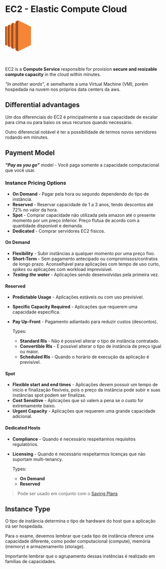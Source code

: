 # EC2 - Elastic Compute Cloud

<img height=100px; alt="iam_logo" src="../../../images/ec2.svg" />

<p>&nbsp;</p>

EC2 is a **Compute Service** responsible for provision **secure and resizable compute capacity** in the cloud within minutes.

*"In another words"*, é semelhante a uma Virtual Machine (VM), porém hospedada na nuvem nos próprios data centers da aws.

## Differential advantages

Um dos diferenciais do EC2 é principalmente a sua capacidade de escalar para cima ou para baixo os seus recursos quando necessário.

Outro diferencial notável é ter a possibilidade de termos novos servidores rodando em minutes. 

## Payment Model

**<em>"Pay as you go"</em>** model - Você paga somente a capacidade computacional que você usar.

### Instance Pricing Options

- **On Demand** - Pagar pela hora ou segundo dependendo do tipo de instância.
- **Reserved** - Reservar capacidade de 1 a 3 anos, tendo descontos até 72% no valor da hora.
- **Spot** - Comprar capacidade não utilizada pela amazon até o presente momento por um preço inferior. Preço flutua de acordo com a quantidade disponível e demanda.
- **Dedicated** - Comprar servidores EC2 físicos.

#### On Demand

- **Flexibility** - Subir instâncias a qualquer momento por uma preço fixo.
- **Short-Term** - Sem pagamento antecipado ou compromissos/contratos de longo prazo. Aconselhável para aplicações com tempo de uso curto, *spikes* ou aplicações com workload imprevisível.
- **<em>Testing the water</em>** - Aplicações sendo desenvolvidas pela primeira vez.

#### Reserved

- **Predictable Usage** - Aplicações estáveis ou com uso previsível.
- **Specific Capacity Required** - Aplicações que requerem uma capacidade específica.
- **Pay Up-Front** - Pagamento adiantado para reduzir custos (descontos).

    Types:

    - **Standard RIs** - Não é possível alterar o tipo de instância contratado.
    - **Convertible RIs** - É possível alterar o tipo de instância de preço igual ou maior.
    - **Scheduled RIs** - Quando o horário de execução da aplicação é previsível.

#### Spot

- **Flexible start and end times** - Aplicações devem possuir um tempo de início e finalização flexíveis, pois o preço da instância pode subir e suas instâncias spot podem ser finalizas.
- **Cost Sensitive** - Aplicações que só valem a pena se o custo for extremamente baixo.
- **Urgent Capacity** - Aplicações que requerem uma grande capacidade adicional.

#### Dedicated Hosts

- **Compliance** - Quando é necessário respeitarmos requisitos regulatórios.
- **Licensing** - Quando é necessário respeitarmos licenças que não suportam multi-tenancy.

    Types:

    - **On Demand**
    - **Reserved**

> Pode ser usado em conjunto com o [Saving Plans](../../AWS%20Cost%20Management/AWS%20Cost%20Explorer/README.md#saving-plans)

## Instance Type

O tipo de instância determina o tipo de hardware do host que a aplicação irá ser hospedada.

Para o exame, devemos lembrar que cada tipo de instância oferece uma capacidade diferente, como poder computacional (compute), memória (memory) e armazenamento (storage).

Importante lembrar que o agrupamento dessas instências é realizado em famílias de capacidades.